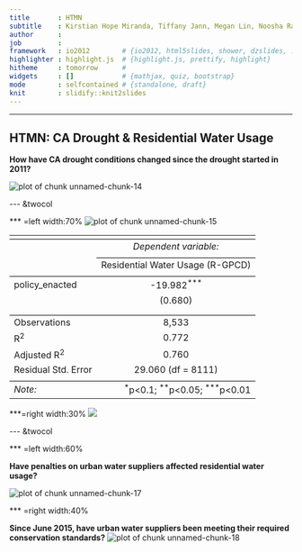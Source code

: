 ```yaml
---
title       : HTMN
subtitle    : Kirstian Hope Miranda, Tiffany Jann, Megan Lin, Noosha Razavian
author      : 
job         : 
framework   : io2012        # {io2012, html5slides, shower, dzslides, ...}
highlighter : highlight.js  # {highlight.js, prettify, highlight}
hitheme     : tomorrow      # 
widgets     : []            # {mathjax, quiz, bootstrap}
mode        : selfcontained # {standalone, draft}
knit        : slidify::knit2slides
---
```






























---

## HTMN: CA Drought & Residential Water Usage

**How have CA drought conditions changed since the drought started in 2011?**

![plot of chunk unnamed-chunk-14](assets/fig/unnamed-chunk-14-1.png)

--- &twocol 


*** =left width:70%
![plot of chunk unnamed-chunk-15](assets/fig/unnamed-chunk-15-1.png)


<table style="text-align:center"><tr><td colspan="2" style="border-bottom: 1px solid black"></td></tr><tr><td style="text-align:left"></td><td><em>Dependent variable:</em></td></tr>
<tr><td></td><td colspan="1" style="border-bottom: 1px solid black"></td></tr>
<tr><td style="text-align:left"></td><td>Residential Water Usage (R-GPCD)</td></tr>
<tr><td colspan="2" style="border-bottom: 1px solid black"></td></tr><tr><td style="text-align:left">policy_enacted</td><td>-19.982<sup>***</sup></td></tr>
<tr><td style="text-align:left"></td><td>(0.680)</td></tr>
<tr><td style="text-align:left"></td><td></td></tr>
<tr><td colspan="2" style="border-bottom: 1px solid black"></td></tr><tr><td style="text-align:left">Observations</td><td>8,533</td></tr>
<tr><td style="text-align:left">R<sup>2</sup></td><td>0.772</td></tr>
<tr><td style="text-align:left">Adjusted R<sup>2</sup></td><td>0.760</td></tr>
<tr><td style="text-align:left">Residual Std. Error</td><td>29.060 (df = 8111)</td></tr>
<tr><td colspan="2" style="border-bottom: 1px solid black"></td></tr><tr><td style="text-align:left"><em>Note:</em></td><td style="text-align:right"><sup>*</sup>p<0.1; <sup>**</sup>p<0.05; <sup>***</sup>p<0.01</td></tr>
</table>

***=right width:30%
![](/Users/jann/Downloads/13153298_10209172929710127_889334363_n.jpg)


--- &twocol

*** =left width:60%

**Have penalties on urban water suppliers affected residential water usage?**

![plot of chunk unnamed-chunk-17](assets/fig/unnamed-chunk-17-1.png)


*** =right width:40%

**Since June 2015, have urban water suppliers been meeting their required conservation standards?**
![plot of chunk unnamed-chunk-18](assets/fig/unnamed-chunk-18-1.png)
